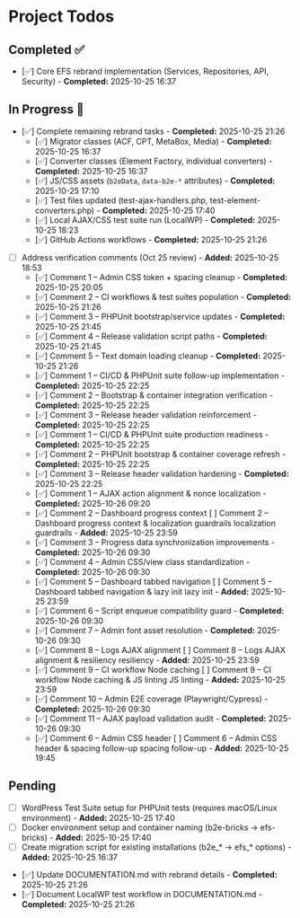# Project Todos

## Completed ✅
- [✅] Core EFS rebrand implementation (Services, Repositories, API, Security) - **Completed:** 2025-10-25 16:37

## In Progress 🔄
- [✅] Complete remaining rebrand tasks - **Completed:** 2025-10-25 21:26
  - [✅] Migrator classes (ACF, CPT, MetaBox, Media) - **Completed:** 2025-10-25 16:37
  - [✅] Converter classes (Element Factory, individual converters) - **Completed:** 2025-10-25 16:37
  - [✅] JS/CSS assets (`b2eData`, `data-b2e-*` attributes) - **Completed:** 2025-10-25 17:10
  - [✅] Test files updated (test-ajax-handlers.php, test-element-converters.php) - **Completed:** 2025-10-25 17:40
  - [✅] Local AJAX/CSS test suite run (LocalWP) - **Completed:** 2025-10-25 18:23
  - [✅] GitHub Actions workflows - **Completed:** 2025-10-25 21:26
- [ ] Address verification comments (Oct 25 review) - **Added:** 2025-10-25 18:53
  - [✅] Comment 1 – Admin CSS token + spacing cleanup - **Completed:** 2025-10-25 20:05
  - [✅] Comment 2 – CI workflows & test suites population - **Completed:** 2025-10-25 21:26
  - [✅] Comment 3 – PHPUnit bootstrap/service updates - **Completed:** 2025-10-25 21:45
  - [✅] Comment 4 – Release validation script paths - **Completed:** 2025-10-25 21:45
  - [✅] Comment 5 – Text domain loading cleanup - **Completed:** 2025-10-25 21:26
  - [✅] Comment 1 – CI/CD & PHPUnit suite follow-up implementation - **Completed:** 2025-10-25 22:25
  - [✅] Comment 2 – Bootstrap & container integration verification - **Completed:** 2025-10-25 22:25
  - [✅] Comment 3 – Release header validation reinforcement - **Completed:** 2025-10-25 22:25
  - [✅] Comment 1 – CI/CD & PHPUnit suite production readiness - **Completed:** 2025-10-25 22:25
  - [✅] Comment 2 – PHPUnit bootstrap & container coverage refresh - **Completed:** 2025-10-25 22:25
  - [✅] Comment 3 – Release header validation hardening - **Completed:** 2025-10-25 22:25
  - [✅] Comment 1 – AJAX action alignment & nonce localization - **Completed:** 2025-10-26 09:20
  - [✅] Comment 2 – Dashboard progress context [ ] Comment 2 – Dashboard progress context & localization guardrails localization guardrails - **Added:** 2025-10-25 23:59
  - [✅] Comment 3 – Progress data synchronization improvements - **Completed:** 2025-10-26 09:30
  - [✅] Comment 4 – Admin CSS/view class standardization - **Completed:** 2025-10-26 09:30
  - [✅] Comment 5 – Dashboard tabbed navigation [ ] Comment 5 – Dashboard tabbed navigation & lazy init lazy init - **Added:** 2025-10-25 23:59
  - [✅] Comment 6 – Script enqueue compatibility guard - **Completed:** 2025-10-26 09:30
  - [✅] Comment 7 – Admin font asset resolution - **Completed:** 2025-10-26 09:30
  - [✅] Comment 8 – Logs AJAX alignment [ ] Comment 8 – Logs AJAX alignment & resiliency resiliency - **Added:** 2025-10-25 23:59
  - [✅] Comment 9 – CI workflow Node caching [ ] Comment 9 – CI workflow Node caching & JS linting JS linting - **Added:** 2025-10-25 23:59
  - [✅] Comment 10 – Admin E2E coverage (Playwright/Cypress) - **Completed:** 2025-10-26 09:30
  - [✅] Comment 11 – AJAX payload validation audit - **Completed:** 2025-10-26 09:30
  - [✅] Comment 6 – Admin CSS header [ ] Comment 6 – Admin CSS header & spacing follow-up spacing follow-up - **Added:** 2025-10-25 19:45

## Pending 
- [ ] WordPress Test Suite setup for PHPUnit tests (requires macOS/Linux environment) - **Added:** 2025-10-25 17:40
- [ ] Docker environment setup and container naming (b2e-bricks → efs-bricks) - **Added:** 2025-10-25 17:40
- [ ] Create migration script for existing installations (b2e_* → efs_* options) - **Added:** 2025-10-25 16:37
- [✅] Update DOCUMENTATION.md with rebrand details - **Completed:** 2025-10-25 21:26
- [✅] Document LocalWP test workflow in DOCUMENTATION.md - **Completed:** 2025-10-25 21:26
